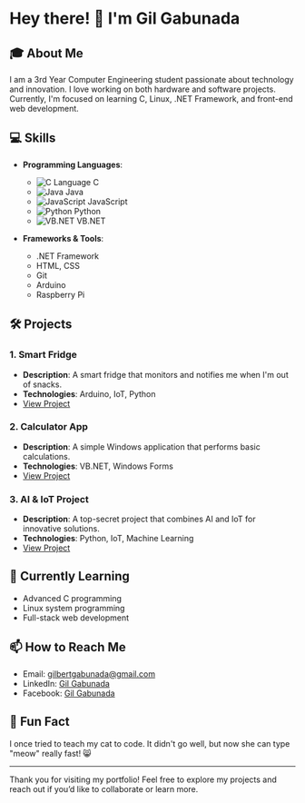 # Hey there! 👋 I'm Gil Gabunada

## 🎓 About Me
I am a 3rd Year Computer Engineering student passionate about technology and innovation. I love working on both hardware and software projects. Currently, I'm focused on learning C, Linux, .NET Framework, and front-end web development.

## 💻 Skills
- **Programming Languages**:
  - ![C Language](https://img.icons8.com/color/48/000000/c-programming.png) C
  - ![Java](https://img.icons8.com/color/48/000000/java-coffee-cup-logo.png) Java
  - ![JavaScript](https://img.shields.io/badge/JavaScript-F7DF1E?style=flat&logo=javascript&logoColor=black) JavaScript
  - ![Python](https://img.icons8.com/color/48/000000/python.png) Python
  - ![VB.NET](https://img.icons8.com/color/48/000000/vb.net.png) VB.NET

- **Frameworks & Tools**:
  - .NET Framework
  - HTML, CSS
  - Git
  - Arduino
  - Raspberry Pi

## 🛠️ Projects
### 1. **Smart Fridge**
   - **Description**: A smart fridge that monitors and notifies me when I'm out of snacks.
   - **Technologies**: Arduino, IoT, Python
   - [View Project](https://github.com/recyclebin12331/smart-fridge)

### 2. **Calculator App**
   - **Description**: A simple Windows application that performs basic calculations.
   - **Technologies**: VB.NET, Windows Forms
   - [View Project](https://github.com/recyclebin12331/VBDOTNET-CALCULATOR-APP)

### 3. **AI & IoT Project**
   - **Description**: A top-secret project that combines AI and IoT for innovative solutions.
   - **Technologies**: Python, IoT, Machine Learning
   - [View Project](https://github.com/recyclebin12331/ai-iot-project)

## 🌱 Currently Learning
- Advanced C programming
- Linux system programming
- Full-stack web development

## 📫 How to Reach Me
- Email: [gilbertgabunada@gmail.com](mailto:gilbertgabunada@gmail.com)
- LinkedIn: [Gil Gabunada](https://www.linkedin.com/in/gil-gabunada/)
- Facebook: [Gil Gabunada](https://www.facebook.com/gil.gabunada)

## 🚀 Fun Fact
I once tried to teach my cat to code. It didn't go well, but now she can type "meow" really fast! 😸

---

Thank you for visiting my portfolio! Feel free to explore my projects and reach out if you’d like to collaborate or learn more.
